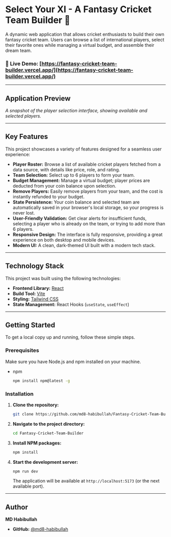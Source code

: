 # Select Your XI - A Fantasy Cricket Team Builder 🏏
A dynamic web application that allows cricket enthusiasts to build their own fantasy cricket team. Users can browse a list of international players, select their favorite ones while managing a virtual budget, and assemble their dream team.

### 🔗 **Live Demo:** [https://fantasy-cricket-team-builder.vercel.app/](https://fantasy-cricket-team-builder.vercel.app/)

---

## Application Preview



*A snapshot of the player selection interface, showing available and selected players.*

---

## Key Features

This project showcases a variety of features designed for a seamless user experience:

* **Player Roster:** Browse a list of available cricket players fetched from a data source, with details like price, role, and rating.
* **Team Selection:** Select up to 6 players to form your team.
* **Budget Management:** Manage a virtual budget; player prices are deducted from your coin balance upon selection.
* **Remove Players:** Easily remove players from your team, and the cost is instantly refunded to your budget.
* **State Persistence:** Your coin balance and selected team are automatically saved in your browser's local storage, so your progress is never lost.
* **User-Friendly Validation:** Get clear alerts for insufficient funds, selecting a player who is already on the team, or trying to add more than 6 players.
* **Responsive Design:** The interface is fully responsive, providing a great experience on both desktop and mobile devices.
* **Modern UI:** A clean, dark-themed UI built with a modern tech stack.

---

## Technology Stack

This project was built using the following technologies:

* **Frontend Library:** [React](https://reactjs.org/)
* **Build Tool:** [Vite](https://vitejs.dev/)
* **Styling:** [Tailwind CSS](https://tailwindcss.com/)
* **State Management:** React Hooks (`useState`, `useEffect`)

---

## Getting Started

To get a local copy up and running, follow these simple steps.

### Prerequisites

Make sure you have Node.js and npm installed on your machine.
* npm
    ```sh
    npm install npm@latest -g
    ```

### Installation

1.  **Clone the repository:**
    ```sh
    git clone https://github.com/md8-habibullah/Fantasy-Cricket-Team-Builder.git
    ```
2.  **Navigate to the project directory:**
    ```sh
    cd Fantasy-Cricket-Team-Builder
    ```
3.  **Install NPM packages:**
    ```sh
    npm install
    ```
4.  **Start the development server:**
    ```sh
    npm run dev
    ```
    The application will be available at `http://localhost:5173` (or the next available port).

---

## Author

**MD Habibullah**

* **GitHub:** [@md8-habibullah](https://github.com/md8-habibullah)